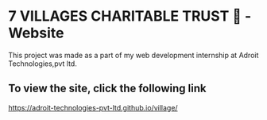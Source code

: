 # 7 VILLAGES CHARITABLE TRUST 🌾 - Website

This project was made as a part of my web development internship at Adroit Technologies,pvt ltd.

## To view the site, click the following link

https://adroit-technologies-pvt-ltd.github.io/village/

